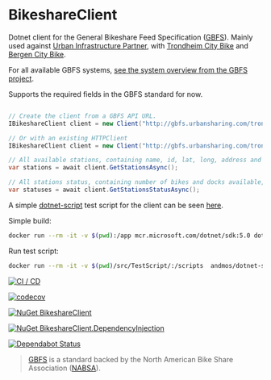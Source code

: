 BikeshareClient
===

Dotnet client for the General Bikeshare Feed Specification ([GBFS](https://github.com/NABSA/gbfs)).
Mainly used against [Urban Infrastructure Partner](https://urbansharing.com/), with [Trondheim City Bike](https://trondheimbysykkel.no/en/open-data) and [Bergen City Bike](https://bergenbysykkel.no/en/apne-data).

For all available GBFS systems, [see the system overview from the GBFS project](https://github.com/NABSA/gbfs/blob/master/systems.csv).

Supports the required fields in the GBFS standard for now.

```csharp

// Create the client from a GBFS API URL.
IBikeshareClient client = new Client("http://gbfs.urbansharing.com/trondheim/gbfs.json");

// Or with an existing HTTPClient
IBikeshareClient client = new Client("http://gbfs.urbansharing.com/trondheim/gbfs.json", httpClient);

// All available stations, containing name, id, lat, long, address and capacity
var stations = await client.GetStationsAsync();

// All stations status, containing number of bikes and docks available, is renting, is returning etc.
var statuses = await client.GetStationsStatusAsync();

```

A simple [dotnet-script](https://github.com/filipw/dotnet-script) test script for the client can be seen [here](https://github.com/andmos/BikeshareClient/blob/master/src/TestScript/main.csx).

Simple build:

```bash
docker run --rm -it -v $(pwd):/app mcr.microsoft.com/dotnet/sdk:5.0 dotnet pack app/src/BikeshareClient -o /app
```

Run test script:

```bash
docker run --rm -it -v $(pwd)/src/TestScript/:/scripts  andmos/dotnet-script main.csx "Skansen"
```

[![CI / CD](https://github.com/andmos/BikeshareClient/actions/workflows/ci.yaml/badge.svg?branch=master)](https://github.com/andmos/BikeshareClient/actions/workflows/ci.yaml)

[![codecov](https://codecov.io/gh/andmos/BikeshareClient/branch/master/graph/badge.svg)](https://codecov.io/gh/andmos/BikeshareClient)

[![NuGet BikeshareClient](https://img.shields.io/nuget/v/BikeshareClient.svg)](https://www.nuget.org/packages/BikeshareClient/)

[![NuGet BikeshareClient.DependencyInjection](https://img.shields.io/nuget/v/BikeshareClient.DependencyInjection.svg)](https://www.nuget.org/packages/BikeshareClient.DependencyInjection/)

[![Dependabot Status](https://api.dependabot.com/badges/status?host=github&repo=andmos/BikeshareClient)](https://dependabot.com)

>[GBFS](https://github.com/NABSA/gbfs) is a standard backed by the North American Bike Share Association ([NABSA](https://nabsa.net/)).
